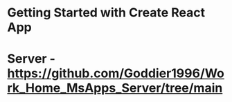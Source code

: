 # Getting Started with Create React App

# Server - https://github.com/Goddier1996/Work_Home_MsApps_Server/tree/main
